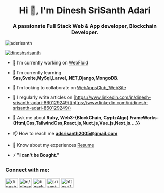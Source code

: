 <h1 align="center">Hi 👋, I'm Dinesh SriSanth Adari</h1>
<h3 align="center">A passionate Full Stack Web & App developer, Blockchain Developer.</h3>

<p align="left"> <img src="https://komarev.com/ghpvc/?username=adsrisanth&label=Profile%20views&color=0e75b6&style=flat" alt="adsrisanth" /> </p>

<p align="left"> <a href="https://twitter.com/dineshsrisanth" target="blank"><img src="https://img.shields.io/twitter/follow/dineshsrisanth?logo=twitter&style=for-the-badge" alt="dineshsrisanth" /></a> </p>

- 🔭 I’m currently working on [WebFluid](https://github.com/adsrisanth/WebFluid)

- 🌱 I’m currently learning **Sas,Svelte,MySql,Larvel,.NET,Django,MongoDB.**

- 👯 I’m looking to collaborate on [WebAppsClub_WebSite](https://github.com/adsrisanth/WebAppsClub_Website.git)

- 📝 I regularly write articles on [https://www.linkedin.com/in/dinesh-srisanth-adari-860129249/](https://www.linkedin.com/in/dinesh-srisanth-adari-860129249/)

- 💬 Ask me about **Ruby, Web3-{BlockChain, CyptzAlgo} FrameWorks-{Html,Css,TailwindCss,React.js,Nuxt.js,Vue.js,Next.js....}}**

- 📫 How to reach me **adsrisanth2005@gmail.com**

- 📄 Know about my experiences [Resume](https://pdfupload.io/docs/390a6cce)

- ⚡ **"I can't be Bought."**

<h3 align="left">Connect with me:</h3>
<p align="left">
<a href="https://twitter.com/dineshsrisanth" target="blank"><img align="center" src="https://raw.githubusercontent.com/rahuldkjain/github-profile-readme-generator/master/src/images/icons/Social/twitter.svg" alt="dineshsrisanth" height="30" width="40" /></a>
<a href="https://linkedin.com/in/in/dinesh-srisanth-adari-860129249" target="blank"><img align="center" src="https://raw.githubusercontent.com/rahuldkjain/github-profile-readme-generator/master/src/images/icons/Social/linked-in-alt.svg" alt="in/dinesh-srisanth-adari-860129249" height="30" width="40" /></a>
<a href="https://fb.com/dinesh.srisanth.5" target="blank"><img align="center" src="https://raw.githubusercontent.com/rahuldkjain/github-profile-readme-generator/master/src/images/icons/Social/facebook.svg" alt="dinesh.srisanth.5" height="30" width="40" /></a>
<a href="https://instagram.com/srisanth_adari" target="blank"><img align="center" src="https://raw.githubusercontent.com/rahuldkjain/github-profile-readme-generator/master/src/images/icons/Social/instagram.svg" alt="srisanth_adari" height="30" width="40" /></a>
<a href="https://discord.gg/https://discord.gg/Cw8dztVFuF" target="blank"><img align="center" src="https://raw.githubusercontent.com/rahuldkjain/github-profile-readme-generator/master/src/images/icons/Social/discord.svg" alt="https://discord.gg/Cw8dztVFuF" height="30" width="40" /></a>
</p>
